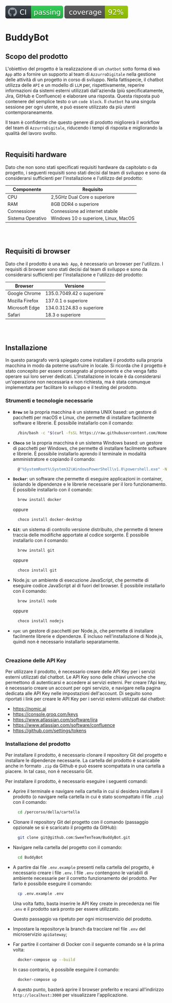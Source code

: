 
[![Continuous Integration](https://github.com/SweeTenTeam/BuddyBot/blob/main/.github/workflows/CI.svg)](https://github.com/SweeTenTeam/Docs/actions)
[![Code Coverage](https://github.com/SweeTenTeam/BuddyBot/blob/main/.github/workflows/Coverage.svg)](https://github.com/SweeTenTeam/Docs/actions)
# BuddyBot

## Scopo del prodotto
L'obiettivo del progetto è la realizzazione di un `chatbot` sotto forma di `Web App` atto a fornire un supporto al team di `AzzurroDigitale` nella gestione delle attività di un progetto in corso di sviluppo. Nella fattispecie, il chatbot utilizza delle `API` e un modello di `LLM` per, rispettivamente, reperire informazioni da sistemi esterni utilizzati dall'azienda (più specificatamente, Jira, GitHub e Confluence) e elaborare una risposta. Questa risposta può contenere del semplice testo o un `code block`. Il `chatbot` ha una singola sessione per ogni utente, e può essere utilizzato da più utenti contemporaneamente.

Il team è confidente che questo genere di prodotto migliorerà il workflow del team di `AzzurroDigitale`, riducendo i tempi di risposta e migliorando la qualità del lavoro svolto.
<br></br>

## Requisiti hardware
Dato che non sono stati specificati requisiti hardware da capitolato o da progetto, i seguenti requisiti sono stati decisi dal team di sviluppo e sono da considerarsi sufficienti per l'installazione e l'utilizzo del prodotto:

<div align="center">

| Componente | Requisito |
| ---------------------- | --------- |
| CPU | 2,5GHz Dual Core o superiore |
| RAM | 8GB DDR4 o superiore |
| Connessione | Connessione ad internet stabile |
| Sistema Operativo | Windows 10 o superiore, Linux, MacOS |

</div>
<br></br>

## Requisiti di browser
Dato che il prodotto è una `Web App`, è necessario un browser per l'utilizzo. I requisiti di browser sono stati decisi dal team di sviluppo e sono da considerarsi sufficienti per l'installazione e l'utilizzo del prodotto:

<div align="center">

| Browser | Versione |
| ---------------------- | --------- |
| Google Chrome | 135.0.7049.42 o superiore |
| Mozilla Firefox | 137.0.1 o superiore |
| Microsoft Edge | 134.0.3124.83 o superiore |
| Safari | 18.3 o superiore |

</div>
<br></br>

## Installazione
In questo paragrafo verrà spiegato come installare il prodotto sulla propria macchina in modo da poterne usufruire in locale. Si ricorda che il progetto è stato concepito per essere consegnato al proponente e che venga fatto operare sui loro server dedicati. L'installazione in locale è da considerarsi un'operazione non necessaria e non richiesta, ma è stata comunque implementata per facilitare lo sviluppo e il testing del prodotto.

### Strumenti e tecnologie necessarie

- __`Brew`__ se la propria macchina è un sistema UNIX based: un gestore di pacchetti per macOS e Linux, che permette di installare facilmente software e librerie. È possibile installarlo con il comando:
  ```bash 
    /bin/bash -c "$(curl -fsSL https://raw.githubusercontent.com/Homebrew/install/HEAD/install.sh)"
  ```
- __`Choco`__ se la propria macchina è un sistema Windows based: un gestore di pacchetti per Windows, che permette di installare facilmente software e librerie. È possibile installarlo aprendo il terminale in modalità amministratore e copiando il comando:
  ```bash
    @"%SystemRoot%\System32\WindowsPowerShell\v1.0\powershell.exe" -NoProfile -InputFormat None -ExecutionPolicy Bypass -Command "[System.Net.ServicePointManager]::SecurityProtocol = 3072; iex ((New-Object System.Net.WebClient).DownloadString('https://community.chocolatey.org/install.ps1'))" && SET "PATH=%PATH%;%ALLUSERSPROFILE%\chocolatey\bin"
  ```
- __`Docker`__: un software che permette di eseguire applicazioni in container, isolando le dipendenze e le librerie necessarie per il loro funzionamento. È possibile installarlo con il comando:
  ```bash
    brew install docker
  ```
  oppure
  ```bash
    choco install docker-desktop
  ```
- __`Git`__: un sistema di controllo versione distribuito, che permette di tenere traccia delle modifiche apportate al codice sorgente. È possibile installarlo con il comando:
  ```bash
    brew install git
  ```
  oppure
  ```bash
    choco install git
  ```
- Node.js: un ambiente di esecuzione JavaScript, che permette di eseguire codice JavaScript al di fuori del browser. È possibile installarlo con il comando:
  ```bash
    brew install node
  ```
  oppure
  ```bash
    choco install nodejs
  ```
- `npm`: un gestore di pacchetti per Node.js, che permette di installare facilmente librerie e dipendenze. È incluso nell'installazione di Node.js, quindi non è necessario installarlo separatamente.
<br></br>

### Creazione delle API Key
Per utilizzare il prodotto, è necessario creare delle API Key per i servizi esterni utilizzati dal chatbot. Le API Key sono delle chiavi univoche che permettono di autenticarsi e accedere ai servizi esterni. Per creare l'Api key, è necessario creare un account per ogni servizio, e navigare nella pagina dedicata alle API Key nelle impostazioni dell'account. Di seguito sono riportati i link per creare le API Key per i servizi esterni utilizzati dal chatbot:

- https://nomic.ai
- https://console.groq.com/keys
- https://www.atlassian.com/software/jira
- https://www.atlassian.com/software/confluence
- https://github.com/settings/tokens


### Installazione del prodotto
Per installare il prodotto, è necessario clonare il repository Git del progetto e installare le dipendenze necessarie. La cartella del prodotto è scaricabile anche in formato `.zip` da Github e può essere scompattata in una cartella a piacere. In tal caso, non è necessario Git.

Per installare il prodotto, è necessario eseguire i seguenti comandi:

- Aprire il terminale e navigare nella cartella in cui si desidera installare il prodotto (o navigare nella cartella in cui è stato scompattato il file `.zip`) con il comando:
  ```bash
    cd /percorso/della/cartella
  ```
- Clonare il repository Git del progetto con il comando (passaggio opzionale se si è scaricato il progetto da GitHub):
  ```bash
    git clone git@github.com:SweeTenTeam/BuddyBot.git
  ```
- Navigare nella cartella del progetto con il comando:
  ```bash
    cd BuddyBot
  ```
- A partire dai file `.env.example` presenti nella cartella del progetto, è necessario creare i file `.env`. I file `.env` contengono le variabili di ambiente necessarie per il corretto funzionamento del prodotto. Per farlo è possibile eseguire il comando:
  ```bash
    cp .env.example .env
  ```
  Una volta fatto, basta inserire le API Key create in precedenza nei file `.env` e il prodotto sarà pronto per essere utilizzato.
  
  Questo passaggio va ripetuto per ogni microservizio del prodotto.

- Impostare la repositorye la branch da tracciare nel file `.env` del microservizio `apiGateway`;

- Far partire il container di Docker con il seguente comando se è la prima volta:
  ```bash
    docker-compose up --build
  ```
  In caso contrario, è possibile eseguire il comando:
  ```bash
    docker-compose up
  ```
  A questo punto, basterà aprire il browser preferito e recarsi all'indirizzo `http://localhost:3000` per visualizzare l'applicazione.
